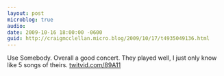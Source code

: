 ```yaml
---
layout: post
microblog: true
audio: 
date: 2009-10-16 18:00:00 -0600
guid: http://craigmcclellan.micro.blog/2009/10/17/t4935049136.html
---
```

Use Somebody. Overall a good concert. They played well, I just only know like 5 songs of theirs.  [twitvid.com/89A11](http://twitvid.com/89A11)
